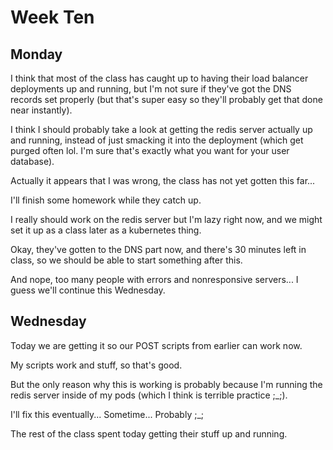 # Week Ten

## Monday

I think that most of the class has caught up to having their load balancer deployments up and running, but I'm not sure if they've got the DNS records set properly (but that's super easy so they'll probably get that done near instantly).

I think I should probably take a look at getting the redis server actually up and running, instead of just smacking it into the deployment (which get purged often lol. I'm sure that's exactly what you want for your user database).

Actually it appears that I was wrong, the class has not yet gotten this far...

I'll finish some homework while they catch up.

I really should work on the redis server but I'm lazy right now, and we might set it up as a class later as a kubernetes thing.

Okay, they've gotten to the DNS part now, and there's 30 minutes left in class, so we should be able to start something after this.

And nope, too many people with errors and nonresponsive servers... I guess we'll continue this Wednesday.

## Wednesday

Today we are getting it so our POST scripts from earlier can work now.

My scripts work and stuff, so that's good.

But the only reason why this is working is probably because I'm running the redis server inside of my pods (which I think is terrible practice ;_;).

I'll fix this eventually... Sometime... Probably ;_;

The rest of the class spent today getting their stuff up and running.

